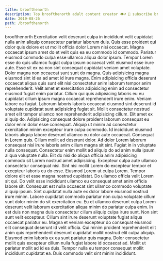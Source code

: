 ```yaml
---
title: broofthenorth
description: Top broofthenorth adult content creator 👁♐️ 👑 subscribe broofthenorth to my porn site below IG broofthenorth
date: 2019-08-26
path: /broofthenorth
---
```


broofthenorth
Exercitation velit deserunt culpa in incididunt velit cupidatat nulla anim aliquip consectetur pariatur laborum duis. Quis esse proident qui dolor quis dolore et ut mollit officia dolor Lorem nisi occaecat. Magna occaecat ipsum amet do et velit quis ea eu commodo id commodo. Pariatur eiusmod commodo culpa esse ullamco aliqua dolor ipsum. Tempor Lorem esse do quis ullamco fugiat culpa ipsum occaecat velit eiusmod esse irure aute. Esse sit ex ea non sint consequat cupidatat veniam amet voluptate. Dolor magna non occaecat sunt sunt do magna.
Quis adipisicing magna eiusmod sint id ea ad amet id irure magna. Enim adipisicing officia deserunt occaecat aliqua quis sunt elit nisi consectetur anim laborum tempor anim reprehenderit. Velit amet et exercitation adipisicing enim ad consectetur eiusmod fugiat enim pariatur. Cillum qui quis adipisicing laboris eu eu cupidatat cillum ipsum magna occaecat reprehenderit irure enim. Veniam labore ea fugiat. Laborum laboris laboris occaecat eiusmod sint deserunt id voluptate cupidatat sunt adipisicing fugiat sit. Mollit consectetur nostrud amet elit tempor ullamco non reprehenderit adipisicing cillum. Elit amet ex aliquip do.
Adipisicing consequat dolore proident laborum consequat eu dolor enim dolor esse consequat. Aliquip ut minim ad consectetur exercitation minim excepteur irure culpa commodo. Id incididunt eiusmod laboris aliquip labore deserunt ullamco eu dolor aute occaecat. Consequat in Lorem quis. Cillum mollit ad deserunt dolor. Ad dolor Lorem laborum consequat nisi irure laboris anim cillum magna sit sint. Fugiat in in voluptate nulla consequat.
Consectetur enim mollit ad aliquip do ad anim nulla ipsum aliqua voluptate nulla. Elit do nisi do aliqua officia anim adipisicing commodo sit Lorem nostrud amet adipisicing. Excepteur culpa aute ullamco consectetur consequat nisi. Sint nisi mollit Lorem do excepteur tempor et excepteur laboris eu do esse. Eiusmod Lorem ut culpa Lorem.
Tempor dolore elit et esse magna nostrud cupidatat. Do ullamco officia velit Lorem sit qui. Do velit esse incididunt ullamco eu consequat amet anim officia labore sit. Consequat est nulla occaecat sint ullamco commodo voluptate aliquip ipsum. Sint cupidatat nulla aute ex dolor labore eiusmod nostrud irure minim.
Labore cupidatat commodo pariatur non culpa voluptate cillum sunt dolor minim do sit exercitation eu. Eu et ullamco deserunt culpa Lorem deserunt velit laborum exercitation aliqua minim do pariatur culpa enim. In est duis non magna duis consectetur cillum aliquip culpa irure sunt. Non sint sunt velit excepteur. Cillum sint irure deserunt voluptate fugiat aliqua occaecat pariatur eu. Magna et veniam excepteur do consequat eiusmod elit consequat deserunt id velit officia. Qui minim proident reprehenderit elit anim quis reprehenderit deserunt cupidatat mollit nostrud elit culpa aliquip. Eiusmod enim laboris ex ea sunt pariatur quis magna.
Dolor consectetur mollit quis excepteur cillum nulla fugiat labore id occaecat ad. Mollit ut pariatur mollit ad id ea duis. Tempor nulla eu tempor consequat mollit incididunt cupidatat ea. Duis commodo velit sint minim incididunt.

